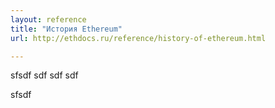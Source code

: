 ```yaml
---
layout: reference
title: "История Ethereum"
url: http://ethdocs.ru/reference/history-of-ethereum.html

---
```



sfsdf
sdf
sdf
sdf




sfsdf